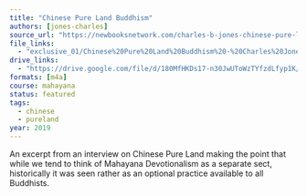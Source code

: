```yaml
---
title: "Chinese Pure Land Buddhism"
authors: [jones-charles]
source_url: "https://newbooksnetwork.com/charles-b-jones-chinese-pure-land-buddhism-understanding-a-tradition-of-practice-u-hawaii-press-2019/"
file_links:
  - "exclusive_01/Chinese%20Pure%20Land%20Buddhism%20-%20Charles%20Jones.m4a"
drive_links:
  - "https://drive.google.com/file/d/180MfHKDs17-n30JwUToWzTYfzdLfyp1K/view?usp=drivesdk"
formats: [m4a]
course: mahayana
status: featured
tags:
  - chinese
  - pureland
year: 2019
---
```


An excerpt from an interview on Chinese Pure Land making the point that while we tend to think of Mahayana Devotionalism as a separate sect, historically it was seen rather as an optional practice available to all Buddhists.

